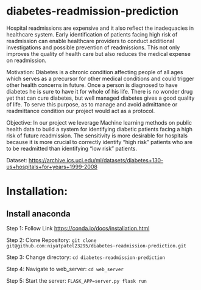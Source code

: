 # diabetes-readmission-prediction

Hospital readmissions are expensive and it also reflect the inadequacies in healthcare system. Early identification of patients facing high risk of readmission can enable healthcare providers to conduct additional investigations and possible prevention of readmissions. This not only improves the quality of health care but also reduces the medical expense on readmission. 

Motivation: Diabetes is a chronic condition affecting people of all ages which serves as a precursor for other medical conditions and could trigger other health concerns in future.
Once a person is diagnosed to have diabetes he is sure to have it for whole of his life. There is no wonder drug yet that can cure diabetes, but well managed diabetes gives a good quality of life. To serve this purpose, as to manage and avoid admittance or readmittance condition our project would act as a protocol. 

Objective: In our project we leverage Machine learning methods on public health data to build a system for identifying diabetic patients facing a high risk of future readmission. 
The sensitivity is more desirable for hospitals because it is more crucial to correctly identify “high risk” patients who are to be readmitted than identifying “low risk” patients.

Dataset: https://archive.ics.uci.edu/ml/datasets/diabetes+130-us+hospitals+for+years+1999-2008

# Installation:
 ## Install anaconda
 
 Step 1: Follow Link https://conda.io/docs/installation.html
 
 Step 2: Clone Repository: `git clone git@github.com:niyatpatel23295/diabetes-readmission-prediction.git`
 
 Step 3: Change directory: `cd diabetes-readmission-prediction`
 
 Step 4: Navigate to web_server: `cd web_server`
 
 Step 5: Start the server: `FLASK_APP=server.py flask run`
